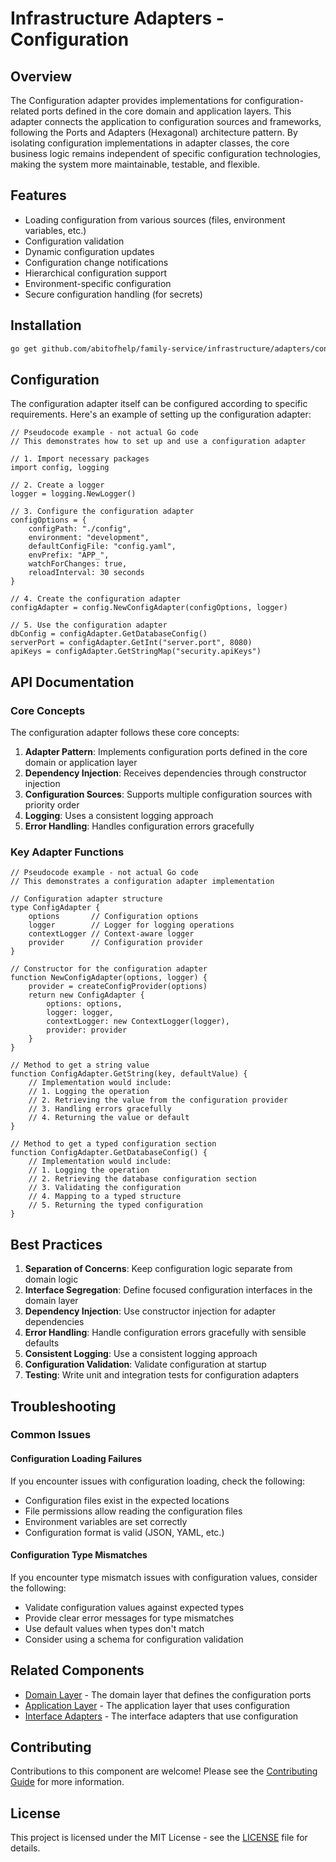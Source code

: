 # Infrastructure Adapters - Configuration

## Overview

The Configuration adapter provides implementations for configuration-related ports defined in the core domain and application layers. This adapter connects the application to configuration sources and frameworks, following the Ports and Adapters (Hexagonal) architecture pattern. By isolating configuration implementations in adapter classes, the core business logic remains independent of specific configuration technologies, making the system more maintainable, testable, and flexible.

## Features

- Loading configuration from various sources (files, environment variables, etc.)
- Configuration validation
- Dynamic configuration updates
- Configuration change notifications
- Hierarchical configuration support
- Environment-specific configuration
- Secure configuration handling (for secrets)

## Installation

```bash
go get github.com/abitofhelp/family-service/infrastructure/adapters/config
```

## Configuration

The configuration adapter itself can be configured according to specific requirements. Here's an example of setting up the configuration adapter:

```
// Pseudocode example - not actual Go code
// This demonstrates how to set up and use a configuration adapter

// 1. Import necessary packages
import config, logging

// 2. Create a logger
logger = logging.NewLogger()

// 3. Configure the configuration adapter
configOptions = {
    configPath: "./config",
    environment: "development",
    defaultConfigFile: "config.yaml",
    envPrefix: "APP_",
    watchForChanges: true,
    reloadInterval: 30 seconds
}

// 4. Create the configuration adapter
configAdapter = config.NewConfigAdapter(configOptions, logger)

// 5. Use the configuration adapter
dbConfig = configAdapter.GetDatabaseConfig()
serverPort = configAdapter.GetInt("server.port", 8080)
apiKeys = configAdapter.GetStringMap("security.apiKeys")
```

## API Documentation

### Core Concepts

The configuration adapter follows these core concepts:

1. **Adapter Pattern**: Implements configuration ports defined in the core domain or application layer
2. **Dependency Injection**: Receives dependencies through constructor injection
3. **Configuration Sources**: Supports multiple configuration sources with priority order
4. **Logging**: Uses a consistent logging approach
5. **Error Handling**: Handles configuration errors gracefully

### Key Adapter Functions

```
// Pseudocode example - not actual Go code
// This demonstrates a configuration adapter implementation

// Configuration adapter structure
type ConfigAdapter {
    options       // Configuration options
    logger        // Logger for logging operations
    contextLogger // Context-aware logger
    provider      // Configuration provider
}

// Constructor for the configuration adapter
function NewConfigAdapter(options, logger) {
    provider = createConfigProvider(options)
    return new ConfigAdapter {
        options: options,
        logger: logger,
        contextLogger: new ContextLogger(logger),
        provider: provider
    }
}

// Method to get a string value
function ConfigAdapter.GetString(key, defaultValue) {
    // Implementation would include:
    // 1. Logging the operation
    // 2. Retrieving the value from the configuration provider
    // 3. Handling errors gracefully
    // 4. Returning the value or default
}

// Method to get a typed configuration section
function ConfigAdapter.GetDatabaseConfig() {
    // Implementation would include:
    // 1. Logging the operation
    // 2. Retrieving the database configuration section
    // 3. Validating the configuration
    // 4. Mapping to a typed structure
    // 5. Returning the typed configuration
}
```

## Best Practices

1. **Separation of Concerns**: Keep configuration logic separate from domain logic
2. **Interface Segregation**: Define focused configuration interfaces in the domain layer
3. **Dependency Injection**: Use constructor injection for adapter dependencies
4. **Error Handling**: Handle configuration errors gracefully with sensible defaults
5. **Consistent Logging**: Use a consistent logging approach
6. **Configuration Validation**: Validate configuration at startup
7. **Testing**: Write unit and integration tests for configuration adapters

## Troubleshooting

### Common Issues

#### Configuration Loading Failures

If you encounter issues with configuration loading, check the following:
- Configuration files exist in the expected locations
- File permissions allow reading the configuration files
- Environment variables are set correctly
- Configuration format is valid (JSON, YAML, etc.)

#### Configuration Type Mismatches

If you encounter type mismatch issues with configuration values, consider the following:
- Validate configuration values against expected types
- Provide clear error messages for type mismatches
- Use default values when types don't match
- Consider using a schema for configuration validation

## Related Components

- [Domain Layer](../../core/domain/README.md) - The domain layer that defines the configuration ports
- [Application Layer](../../core/application/README.md) - The application layer that uses configuration
- [Interface Adapters](../../interface/adapters/README.md) - The interface adapters that use configuration

## Contributing

Contributions to this component are welcome! Please see the [Contributing Guide](../../CONTRIBUTING.md) for more information.

## License

This project is licensed under the MIT License - see the [LICENSE](../../LICENSE) file for details.